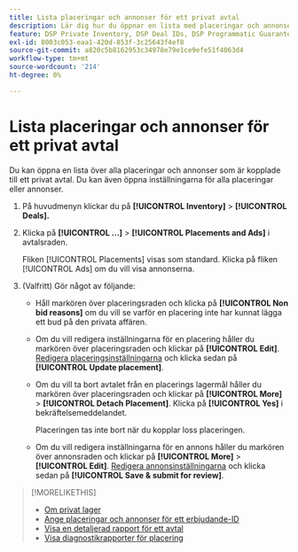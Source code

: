 ```yaml
---
title: Lista placeringar och annonser för ett privat avtal
description: Lär dig hur du öppnar en lista med placeringar och annonser som är kopplade till ett privat avtal.
feature: DSP Private Inventory, DSP Deal IDs, DSP Programmatic Guaranteed Deals
exl-id: 8003c053-eaa1-420d-853f-3c25643f4ef8
source-git-commit: a820c5b8162953c34978e79e1ce9efe51f4063d4
workflow-type: tm+mt
source-wordcount: '214'
ht-degree: 0%

---
```


# Lista placeringar och annonser för ett privat avtal

Du kan öppna en lista över alla placeringar och annonser som är kopplade till ett privat avtal. Du kan även öppna inställningarna för alla placeringar eller annonser.

1. På huvudmenyn klickar du på **[!UICONTROL Inventory]** > **[!UICONTROL Deals].**

1. Klicka på **[!UICONTROL ...]** > **[!UICONTROL Placements and Ads]** i avtalsraden.

   Fliken [!UICONTROL Placements] visas som standard. Klicka på fliken [!UICONTROL Ads] om du vill visa annonserna.

1. (Valfritt) Gör något av följande:

   * Håll markören över placeringsraden och klicka på **[!UICONTROL Non bid reasons]** om du vill se varför en placering inte har kunnat lägga ett bud på den privata affären.

   * Om du vill redigera inställningarna för en placering håller du markören över placeringsraden och klickar på **[!UICONTROL Edit]**. [Redigera placeringsinställningarna](/help/dsp/campaign-management/placements/placement-settings.md) och klicka sedan på **[!UICONTROL Update placement]**.

   * Om du vill ta bort avtalet från en placerings lagermål håller du markören över placeringsraden och klickar på **[!UICONTROL More]** > **[!UICONTROL Detach Placement]**. Klicka på **[!UICONTROL Yes]** i bekräftelsemeddelandet.

     Placeringen tas inte bort när du kopplar loss placeringen.

   * Om du vill redigera inställningarna för en annons håller du markören över annonsraden och klickar på **[!UICONTROL More]** > **[!UICONTROL Edit]**. [Redigera annonsinställningarna](/help/dsp/campaign-management/ads/ad-edit.md) och klicka sedan på **[!UICONTROL Save & submit for review]**.

>[!MORELIKETHIS]
>
>* [Om privat lager](private-inventory-about.md)
>* [Ange placeringar och annonser för ett erbjudande-ID](deal-id-attach-placements.md)
>* [Visa en detaljerad rapport för ett avtal](deal-view-report.md)
>* [Visa diagnostikrapporter för placering](/help/dsp/campaign-management/reports/placement-diagnostics.md)
